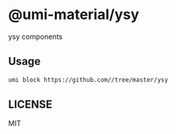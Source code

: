 # @umi-material/ysy

ysy components

## Usage

```sh
umi block https://github.com//tree/master/ysy
```

## LICENSE

MIT
